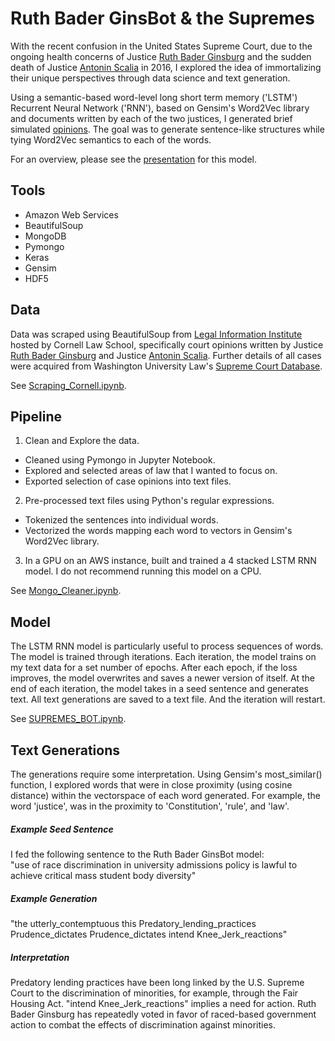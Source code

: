 # Ruth Bader GinsBot & the Supremes  
With the recent confusion in the United States Supreme Court, due to the ongoing health concerns of Justice [Ruth Bader Ginsburg](https://en.wikipedia.org/wiki/Ruth_Bader_Ginsburg) and the sudden death of Justice [Antonin Scalia](https://en.wikipedia.org/wiki/Antonin_Scalia) in 2016, I explored the idea of immortalizing their unique perspectives through data science and text generation.  

Using a semantic-based word-level long short term memory ('LSTM') Recurrent Neural Network ('RNN'), based on Gensim's Word2Vec library and documents written by each of the two justices, I generated brief simulated [opinions](https://en.wikipedia.org/wiki/Judicial_opinion). The goal was to generate sentence-like structures while tying Word2Vec semantics to each of the words.  

For an overview, please see the [presentation](https://docs.google.com/presentation/d/1puuGy_bqB3j-175qPZ7TONECoViH4B311gBVEzOBCUA/edit?usp=sharing) for this model.    

## Tools
* Amazon Web Services  
* BeautifulSoup  
* MongoDB  
* Pymongo  
* Keras  
* Gensim  
* HDF5  

## Data  
Data was scraped using BeautifulSoup from [Legal Information Institute](https://www.law.cornell.edu/) hosted by Cornell Law School, specifically court opinions written by Justice [Ruth Bader Ginsburg](https://www.law.cornell.edu/supct/justices/ginsburg.dec.html) and Justice [Antonin Scalia](https://www.law.cornell.edu/supct/justices/scalia.dec.html). Further details of all cases were acquired from Washington University Law's [Supreme Court Database](http://supremecourtdatabase.org/data.php).   

See [Scraping_Cornell.ipynb](https://github.com/janniec/GinsBot/blob/master/notebooks/Scraping_Cornell.ipynb).  

## Pipeline  
1. Clean and Explore the data.    
  * Cleaned using Pymongo in Jupyter Notebook.  
  * Explored and selected areas of law that I wanted to focus on.  
  * Exported selection of case opinions into text files.   
2. Pre-processed text files using Python's regular expressions.  
  * Tokenized the sentences into individual words.  
  * Vectorized the words mapping each word to vectors in Gensim's Word2Vec library.  
3. In a GPU on an AWS instance, built and trained a 4 stacked LSTM RNN model. I do not recommend  running this model on a CPU.   

See [Mongo_Cleaner.ipynb](https://github.com/janniec/GinsBot/blob/master/notebooks/Mongo_Cleaner.ipynb).  

## Model  
The LSTM RNN model is particularly useful to process sequences of words. The model is trained through iterations. Each iteration, the model trains on my text data for a set number of epochs. After each epoch, if the loss improves, the model overwrites and saves a newer version of itself. At the end of each iteration, the model takes in a seed sentence and generates text.  All text generations are saved to a text file. And the iteration will restart.  

See [SUPREMES_BOT.ipynb](https://github.com/janniec/GinsBot/blob/master/notebooks/SUPREMES_BOT.ipynb).

## Text Generations
The generations require some interpretation.  Using Gensim's most_similar() function, I explored words that were in close proximity (using cosine distance) within the vectorspace of each word generated. For example, the word 'justice', was in the proximity to 'Constitution', 'rule', and 'law'.  
##### Example Seed Sentence  
I fed the following sentence to the Ruth Bader GinsBot model:  
"use of race discrimination in university admissions policy is lawful to achieve critical mass student body diversity"  
##### Example Generation  
"the utterly_contemptuous this Predatory_lending_practices Prudence_dictates Prudence_dictates intend Knee_Jerk_reactions"  
##### Interpretation  
Predatory lending practices have been long linked by the U.S. Supreme Court to the discrimination of minorities, for example, through the Fair Housing Act. "intend Knee_Jerk_reactions" implies a need for action.  Ruth Bader Ginsburg has repeatedly voted in favor of raced-based government action to combat the effects of discrimination against minorities.   
